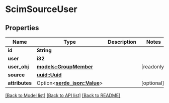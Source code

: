 # ScimSourceUser

## Properties

Name | Type | Description | Notes
------------ | ------------- | ------------- | -------------
**id** | **String** |  | 
**user** | **i32** |  | 
**user_obj** | [**models::GroupMember**](GroupMember.md) |  | [readonly]
**source** | [**uuid::Uuid**](uuid::Uuid.md) |  | 
**attributes** | Option<[**serde_json::Value**](.md)> |  | [optional]

[[Back to Model list]](../README.md#documentation-for-models) [[Back to API list]](../README.md#documentation-for-api-endpoints) [[Back to README]](../README.md)


